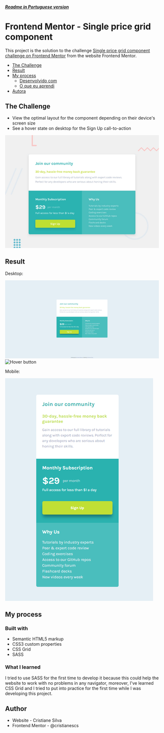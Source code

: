 ##### [Readme in Portuguese version](./README-eng.md)

# Frontend Mentor - Single price grid component
This project is the solution to the challenge [Single price grid component challenge on Frontend Mentor](https://www.frontendmentor.io/challenges/single-price-grid-component-5ce41129d0ff452fec5abbbc) from the website Frontend Mentor. 


- [The Challenge](#the-challenge)
- [Result](#result)
- [My process](#my-process)
  - [Desenvolvido com](#desenvolvido-com)
  - [O que eu aprendi](#o-que-eu-aprendi)
- [Autora](#autora)

## The Challenge

- View the optimal layout for the component depending on their device's screen size
- See a hover state on desktop for the Sign Up call-to-action

![Design preview for the Single price grid component coding challenge](./design/desktop-preview.jpg)

## Result
Desktop:

![Challenge result - versão desktop](./design/resultado-desktop.png)
![Hover button](./design/botão-hover.gif)

Mobile:

![Meu resultado do desafio - versão mobile](./design/resultado-mobile.png)

## My process

### Built with
- Semantic HTML5 markup
- CSS3 custom properties
- CSS Grid
- SASS

### What I learned
I tried to use SASS for the first time to develop it because this could help the website to work with no problems in any navigator, moreover, I've learned CSS Grid and I tried to put into practice for the first time while I was developing this project.

## Author
- Website - Cristiane Silva
- Frontend Mentor - @cristianescs
